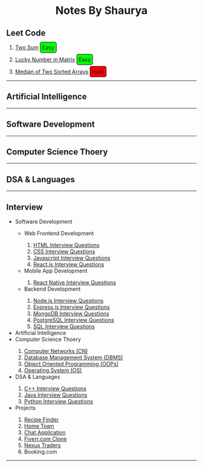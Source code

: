 <h1 style="text-align: center">Notes By Shaurya</h1>

<h2>Leet Code</h2>
<ol>
  <li style="margin-bottom: 15px">
    <a href="/DSA and Languages/LeetCode/TwoSum.md">Two Sum</a>
    <span
      style="
        padding: 5px;
        border: 1px solid black;
        border-radius: 5px;
        background-color: rgb(4, 255, 4);
      "
      >Easy</span
    >
  </li>
  <li style="margin-bottom: 15px">
    <a href="/DSA and Languages/LeetCode/Lucky Numbers in a Matrix.md"
      >Lucky Number in Matrix</a
    >
    <span
      style="
        padding: 5px;
        border: 1px solid black;
        border-radius: 5px;
        background-color: rgb(4, 255, 4);
      "
      >Easy</span
    >
  </li>
  <li style="margin-bottom: 15px">
    <a href="/DSA and Languages/LeetCode/Median of Two Sorted Arrays.md"
      >Median of Two Sorted Arrays</a>
		<span
      style="
        padding: 5px;
        border: 1px solid black;
        border-radius: 5px;
        background-color: red;
      "
      >Hard</span
    >
  </li>
</ol>
<hr />

<h2>Artificial Intelligence</h2>
<hr />

<h2>Software Development</h2>
<hr />

<h2>Computer Science Thoery</h2>
<hr />

<h2>DSA & Languages</h2>
<hr />

<h2>Interview</h2>
<ul>
	<li>Software Development</li>
	<ul>
		<li>Web Frontend Development</li>
		<ol>
			<li><a href="/Interview/Software Development/HTML-Interview.md">HTML Interview Questions</a></li>
			<li><a href="/Interview/Software Development/CSS-Interview.md">CSS Interview Questions</a></li>
			<li><a href="/Interview/Software Development/JavaScript-Interview.md">Javascript Interview Questions</a></li>
			<li><a href="/Interview/Software Development/React.js-Interview.md">React.js Interview Questions</a></li>
		</ol>
		<li>Mobile App Development</li>
		<ol>
			<li><a href="/Interview/Software Development/ReactNative-Interview.md">React Native Interview Questions</a></li>
		</ol>
		<li>Backend Development</li>
		<ol>
			<li><a href="/Interview/Software Development/Node.js-Interview.md">Node.js Interview Questions</a></li>
			<li><a href="/Interview/Software Development/Express.js-Interview.md">Express.js Interview Questions</a></li>
			<li><a href="/Interview/Software Development/MongoDB-Interview.md">MongoDB Interview Questions</a></li>
			<li><a href="/Interview/Software Development/PostgreSQL-Interview.md">PostgreSQL Interview Questions</a></li>
			<li><a href="/Interview/Software Development/SQL-Interview.md">SQL Interview Questions</a></li>
		</ol>
	</ul>
	<li>Artificial Intelligence</li>
	<li>Computer Science Thoery</li>
	<ol>
		<li><a href="/Interview/CS Theory/CN-Interview.md">Computer Networks (CN)</a></li>
		<li><a href="/Interview/CS Theory/DBMS-Interview.md">Database Management System (DBMS)</a></li>
		<li><a href="/Interview/CS Theory/OOPs-Interview.md">Object Oriented Programming (OOPs)</a></li>
		<li><a href="/Interview/CS Theory/OS-Interview.md">Operating System (OS)</a></li>
	</ol>
	<li>DSA & Languages</li>
	<ol>
		<li><a href="/Interview/DSA and Languages/C++-Interview.md">C++ Interview Questions</a></li>
		<li><a href="/Interview/DSA and Languages/Java-Interview.md">Java Interview Questions</a></li>
		<li><a href="/Interview/DSA and Languages/Python-Interview.md">Python Interview Questions</a></li>
	</ol>
	<li>Projects</li>
	<ol>
		<li><a href="https://github.com/ShauryaChawan/Recipe-Finder">Recipe Finder</a></li>
		<li><a href="https://github.com/ShauryaChawan/Home-Town">Home Town</a></li>
		<li><a href="https://github.com/ShauryaChawan/Chat-Application">Chat Application</a></li>
		<li><a href="https://github.com/ShauryaChawan/Fiverr-Clone">Fiverr.com Clone</a></li>
		<li><a href="https://lucky-treacle-28f419.netlify.app/">Nexus Traders</a></li>
		<li>Booking.com</li>
	</ol>
</ul>
<hr />
